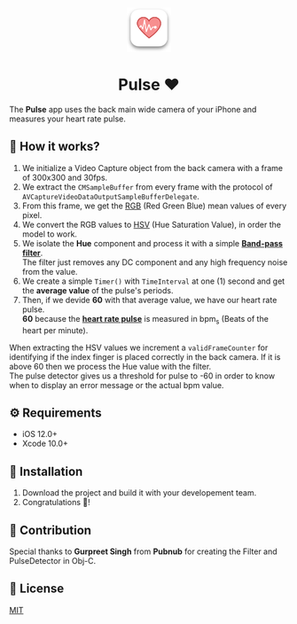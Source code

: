 
<br />
<p align="center">
<img src="images/AppIconShadow.png" alt="Logo" width="80" height="80">
<h1 align="center">Pulse ❤️</h1>
</p>

The **Pulse** app uses the back main wide camera of your iPhone and measures your heart rate pulse.  

## 🤔 How it works?
1. We initialize a Video Capture object from the back camera with a frame of 300x300 and 30fps.
2. We extract the `CMSampleBuffer` from every frame with the protocol of `AVCaptureVideoDataOutputSampleBufferDelegate`.
3. From this frame, we get the [RGB](https://en.wikipedia.org/wiki/RGB_color_model) (Red Green Blue) mean values of every pixel.
4. We convert the RGB values to [HSV](https://en.wikipedia.org/wiki/HSL_and_HSV) (Hue Saturation Value), in order the model to work.
5. We isolate the **Hue** component and process it with a simple **[Band-pass filter](https://en.wikipedia.org/wiki/Band-pass_filter)**.  
The filter just removes any DC component and any high frequency noise from the value.
6. We create a simple `Timer()` with `TimeInterval` at one (1) second and get the **average value** of the pulse's periods.
7. Then, if we devide **60** with that average value, we have our heart rate pulse.  
**60** because the **[heart rate pulse](https://en.wikipedia.org/wiki/Heart_rate)** is measured in bpm<sub>s</sub> (Beats of the heart per minute).  

When extracting the HSV values we increment a `validFrameCounter` for identifying if the index finger is placed correctly in the back camera.
If it is above 60 then we process the Hue value with the filter.  
The pulse detector gives us a threshold for pulse to -60 in order to know when to display an error message or the actual bpm value.

## ⚙️ Requirements
- iOS 12.0+
- Xcode 10.0+

## 📲 Installation
1. Download the project and build it with your developement team.  
2. Congratulations 🎉!

## 🙏 Contribution
Special thanks to **Gurpreet Singh** from **Pubnub** for creating the Filter and PulseDetector in Obj-C.

## 📃 License
[MIT](https://choosealicense.com/licenses/mit/)
